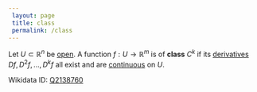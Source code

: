 ```yaml
---
 layout: page
 title: class
 permalink: /class
---
```

Let $U \subset \mathbb R^n$ be [open](https://defsmath.github.io/DefsMath/open). A function $f: U\to \mathbb R^m$ is of **class** $C^k$ if its [derivatives](https://defsmath.github.io/DefsMath/differentiable) $Df, D^2f,\dots, D^kf$ all exist and are [continuous](https://defsmath.github.io/DefsMath/continuous) on $U$.

Wikidata ID: [Q2138760](https://www.wikidata.org/wiki/Q2138760)